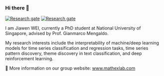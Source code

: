 ### Hi there 👋

[![Research gate](https://img.shields.io/badge/-Research%20Gate-green.svg?style=flat&logo=researchgate&logoColor=white&colorB=616161&labelColor=00BFA5)](https://www.researchgate.net/profile/Jiawen-Wei-4)
[![Research gate](https://img.shields.io/badge/-Google%20Scholar-blue.svg?style=flat&logo=googlescholar&colorB=616161)](https://scholar.google.com/citations?user=Cc-4rGwAAAAJ&hl=en)


I am Jiawen WEI, currently a PhD student at National University of Singapore, advised by Prof. Gianmarco Mengaldo. 

My research interests include the interpretability of machine/deep learning models for time series classification and regression tasks, time series pattern discovery, theme discovery in text classification, and deep reinforcement learning.

🔗 More information on our group website: www.mathexlab.com

<!--
**Gwen-JW/Gwen-JW** is a ✨ _special_ ✨ repository because its `README.md` (this file) appears on your GitHub profile.

Here are some ideas to get you started:

- 🔭 I’m currently working on ...
- 🌱 I’m currently learning ...
- 👯 I’m looking to collaborate on ...
- 🤔 I’m looking for help with ...
- 💬 Ask me about ...
- 📫 How to reach me: ...
- 😄 Pronouns: ...
- ⚡ Fun fact: ...
-->
